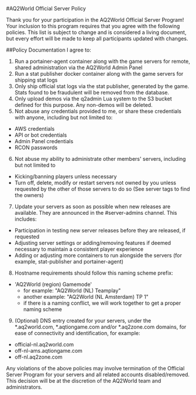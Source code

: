 #AQ2World Official Server Policy

Thank you for your participation in the AQ2World Official Server Program!  Your inclusion to this program requires that you agree with the following policies.  This list is subject to change and is considered a living document, but every effort will be made to keep all participants updated with changes.

##Policy Documentation
I agree to:
1. Run a portainer-agent container along with the game servers for remote, shared administration via the AQ2World Admin Panel
2. Run a stat publisher docker container along with the game servers for shipping stat logs
3. Only ship official stat logs via the stat publisher, generated by the game.  Stats found to be fraudulent will be removed from the database.
4. Only upload demos via the q2admin Lua system to the S3 bucket defined for this purpose.  Any non-demos will be deleted.
5. Not abuse any credentials provided to me, or share these credentials with anyone, including but not limited to:
  - AWS credentials
  - API or bot credentials
  - Admin Panel credentials
  - RCON passwords
6. Not abuse my ability to administrate other members' servers, including but not limited to
  - Kicking/banning players unless necessary
  - Turn off, delete, modify or restart servers not owned by you unless requested by the other of those servers to do so (See server tags to find the owners)
7. Update your servers as soon as possible when new releases are available.  They are announced in the #server-admins channel.  This includes:
  - Participation in testing new server releases before they are released, if requested
  - Adjusting server settings or adding/removing features if deemed necessary to maintain a consistent player experience
  - Adding or adjusting more containers to run alongside the servers (for example, stat-publisher and portainer-agent)
8. Hostname requirements should follow this naming scheme prefix:
  - 'AQ2World (region) Gamemode'
    - for example: "AQ2World (NL) Teamplay"
	- another example: "AQ2World (NL Amsterdam) TP 1"
	- if there is a naming conflict, we will work together to get a proper naming scheme
9. (Optional) DNS entry created for your servers, under the *.aq2world.com, *.aqtiongame.com and/or *.aq2zone.com domains, for ease of connectivity and identification, for example:
  - official-nl.aq2world.com
  - off-nl-ams.aqtiongame.com
  - off-nl.aq2zone.com

Any violations of the above policies may involve termination of the Official Server Program for your servers and all related accounts disabled/removed.  This decision will be at the discretion of the AQ2World team and administrators.
